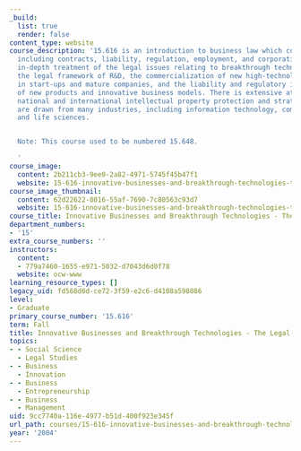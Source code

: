 ```yaml
---
_build:
  list: true
  render: false
content_type: website
course_description: '15.616 is an introduction to business law which covers the fundamentals,
  including contracts, liability, regulation, employment, and corporations, with an
  in-depth treatment of the legal issues relating to breakthrough technologies, including
  the legal framework of R&D, the commercialization of new high-technology products
  in start-ups and mature companies, and the liability and regulatory implications
  of new products and innovative business models. There is extensive attention to
  national and international intellectual property protection and strategies. Examples
  are drawn from many industries, including information technology, communications,
  and life sciences.


  Note: This course used to be numbered 15.648.

  '
course_image:
  content: 2b211cb3-9ee0-2a82-4971-5745f45b47f1
  website: 15-616-innovative-businesses-and-breakthrough-technologies-the-legal-issues-fall-2004
course_image_thumbnail:
  content: 62d22622-8016-55af-7690-7c80563c93d7
  website: 15-616-innovative-businesses-and-breakthrough-technologies-the-legal-issues-fall-2004
course_title: Innovative Businesses and Breakthrough Technologies - The Legal Issues
department_numbers:
- '15'
extra_course_numbers: ''
instructors:
  content:
  - 779a7460-1655-e971-5032-d7043d6d0f78
  website: ocw-www
learning_resource_types: []
legacy_uid: fd568d6d-ce72-3f59-e2c6-d4108a598086
level:
- Graduate
primary_course_number: '15.616'
term: Fall
title: Innovative Businesses and Breakthrough Technologies - The Legal Issues
topics:
- - Social Science
  - Legal Studies
- - Business
  - Innovation
- - Business
  - Entrepreneurship
- - Business
  - Management
uid: 9cc7740a-116e-4977-b51d-400f923e345f
url_path: courses/15-616-innovative-businesses-and-breakthrough-technologies-the-legal-issues-fall-2004
year: '2004'
---
```

